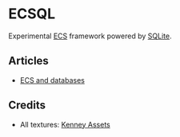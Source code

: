 # ECSQL
Experimental [ECS](https://www.flecs.dev/ecs-faq/) framework powered by [SQLite](https://sqlite.org).


## Articles
- [ECS and databases](docs/01-ecs-databases.md)


## Credits
- All textures: [Kenney Assets](https://kenney.nl/assets)
